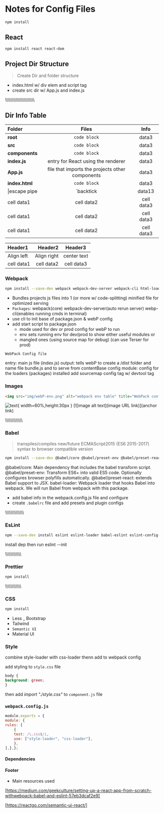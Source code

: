 
# Notes for Config Files

```bash
npm install
```

## React

```bash
npm install react react-dom
```

## Project Dir Structure

> Create Dir and folder structure

- index.html w/ div elem and script tag
- create src dir w/ App.js and index.js

\\\\\\\\\\\\\\\\\\\\\\\\\\\\\\\\\\\\\\\\\\\\

## Dir Info Table

|Folder  |Files      |         Info|
|:--- | :---: | :---: |
|**root**| `code block`|data3|
|**src**| `code block`|data3|
|**components**| `code block`|data3|
|**index.js**| entry for React using the renderer |data3|
|**App.js**| file that imports the projects other components|data3|
|**index.html**| `code block`|data3|
|\|escape pipe|\`backtick|data13|
|cell data1|cell data2|cell data3|
|cell data1|cell data2|cell data3|
|cell data1|cell data2|cell data3|

|Header1 |Header2  | Header3|
|:--- | ---: | :---:|
|Align left| Align right|center text|
|cell data1|cell data2|cell data3|

### Webpack

```bash
npm install --save-dev webpack webpack-dev-server webpack-cli html-loader html-webpack-plugin

```

- Bundles projects js files into 1 (or more w/ code-splitting) minified file for optimized serving
- `Packages`: webpack(core) webpack-dev-server(auto rerun server) webp-cli(enables running cmds in terminal)
- use cli to init base of package.json & webP config
- add start script to package.json
  - mode used for dev or prod config for webP to run
  - env sets running env for dev/prod to show either useful modules or
  - mangled ones (using source map for debug) (can use Terser for prod)

`WebPack Config file`
>
entry: main js file (index.js)
output: tells webP to create a /dist folder and name file bundle.js and to serve from contentBase config
module: config for the loaders (packages) installed
add sourcemap config tag w/ devtool tag

### Images

```html
<img src="img/webP-env.png" alt="webpack env table" title="WebPack config" height="150"/>
```

![text](myphoto.png){ width=60%,height:30px }
 [![image alt text](image URL link)](anchor link)

\\\\\\\\\\\\\\\\\\\\\\\\\\

### Babel

> transpiles/compiles new/future ECMAScript2015 (ES6 2015-2017) syntax to browser compatible version

```bash
npm install --save-dev @babel/core @babel/preset-env @babel/preset-react babel-loader
```
<!-- paraphrase and table before production-->
@babel/core: Main dependency that includes the babel transform script.
@babel/preset-env: Transform ES6+ into valid ES5 code. Optionally configures browser polyfills automatically.
@babel/preset-react: extends Babel support to JSX.
babel-loader: Webpack loader that hooks Babel into webpack. We will run Babel from webpack with this package.

- add babel info in the webpack.config.js file and configure
- create `.babelrc` file and add presets and plugin configs

\\\\\\\\\\\\\\\\\\\\\\\\\\\\

### EsLint

```bash
npm --save-dev install eslint eslint-loader babel-eslint eslint-config-react eslint-plugin-react
```

install dep then run eslint --init

\\\\\\\\\\\\\\\\\\\\\\\\

### Prettier

```bash
npm install
```

\\\\\\\\\\\\\\\\\\\\\\\\

### CSS

```bash
npm install
```

- Less
_ Bootstrap
- Tailwind
- `Semantic UI`
- Material UI

### Style

combine style-loader with css-loader thenn add to webpack config

add styling to `style.css` file

```css
body {
background: green;
}
```

then add _import "./style.css"_ to `component.js` file

### `webpack.config.js`

```js
module.exports = {
module: {
rules: [
    {
    test: /\.css$/i,
    use: ["style-loader", "css-loader"],
    },
],},};
```

#### Dependencies

#### Footer

- Main resources used

[https://medium.com/geekculture/setting-up-a-react-app-from-scratch-withwebpack-babel-and-eslint-57eb3dcaf2e9]

[https://reactgo.com/semantic-ui-react/]
